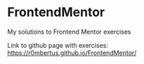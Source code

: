 # FrontendMentor
My solutions to Frontend Mentor exercises

Link to github page with exercises:
https://r0mbertus.github.io/FrontendMentor/
